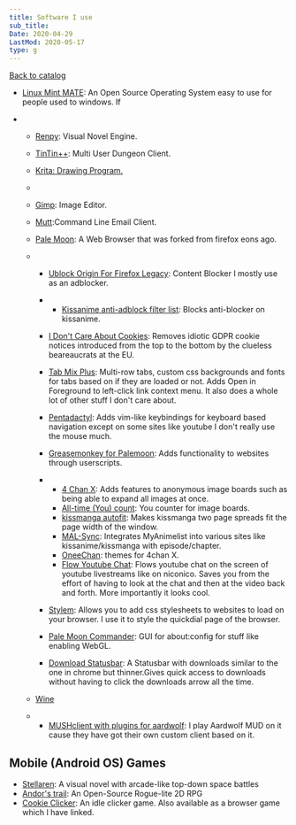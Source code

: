 ```yaml
---
title: Software I use
sub_title:
Date: 2020-04-29
LastMod: 2020-05-17
type: g
---
```


[Back to catalog](https://otaking.xyz/index.html)

- [Linux Mint MATE](https://linuxmint.com/): An Open Source Operating System easy to use for people used to windows. If

- - [Renpy](https://www.renpy.org/): Visual Novel Engine.

  - [TinTin++](https://tintin.mudhalla.net/): Multi User Dungeon Client.

  - [Krita: Drawing Program.](https://krita.org/en/)

  -

  - [Gimp](https://www.gimp.org/): Image Editor.

  - [Mutt](http://www.mutt.org/):Command Line Email Client.

  - [Pale Moon](https://www.palemoon.org/): A Web Browser that was forked from firefox eons ago.

  - - [Ublock Origin For Firefox Legacy](https://github.com/gorhill/uBlock-for-firefox-legacy): Content Blocker I mostly use as an adblocker.

    - - [Kissanime anti-adblock filter list](https://otaking.xyz/raw.githubusercontent.com/Yumie/kiss-filters/master/filters.txt): Blocks anti-blocker on kissanime.

    - [I Don't Care About Cookies](https://www.i-dont-care-about-cookies.eu/): Removes idiotic GDPR cookie notices introduced from the top to the bottom by the clueless beareaucrats at the EU.

    - [Tab Mix Plus](https://addons.palemoon.org/addon/tab-mix-plus/): Multi-row tabs, custom css backgrounds and fonts for tabs based on if they are loaded or not. Adds Open in Foreground to left-click link context menu. It also does a whole lot of other stuff I don't care about.

    - [Pentadactyl](https://addons.palemoon.org/addon/pentadactyl-community/): Adds vim-like keybindings for keyboard based navigation except on some sites like youtube I don't really use the mouse much.

    - [Greasemonkey for Palemoon](https://github.com/janekptacijarabaci/greasemonkey/releases/type/3.31.4Fork): Adds functionality to websites through userscripts.

    - - [4 Chan X](https://www.4chan-x.net/): Adds features to anonymous image boards such as being able to expand all images at once.
      - [All-time (You) count](https://github.com/KevinParnell/All-time-You-count): You counter for image boards.
      - [kissmanga autofit](https://otaking.xyz/autofit.html): Makes kissmanga two page spreads fit the page width of the window.
      - [MAL-Sync](https://greasyfork.org/en/scripts/372847-mal-sync): Integrates MyAnimelist into various sites like kissanime/kissmanga with episode/chapter.
      - [OneeChan](https://github.com/KevinParnell/OneeChan): themes for 4chan X.
      - [Flow Youtube Chat](https://greasyfork.org/en/scripts/377491-flow-youtube-chat): Flows youtube chat on the screen of youtube livestreams like on niconico. Saves you from the effort of having to look at the chat and then at the video back and forth. More importantly it looks cool.

    - [Stylem](https://addons.palemoon.org/addon/stylem/): Allows you to add css stylesheets to websites to load on your browser. I use it to style the quickdial page of the browser.

    - [Pale Moon Commander](https://addons.palemoon.org/addon/pm-commander/): GUI for about:config for stuff like enabling WebGL.

    - [Download Statusbar](https://addons.palemoon.org/addon/downloadstatusbar-pm/): A Statusbar with downloads similar to the one in chrome but thinner.Gives quick access to downloads without having to click the downloads arrow all the time.

  - [Wine](https://www.winehq.org/)

  - - [MUSHclient with plugins for aardwolf](http://www.aardwolf.com/play/downloadmc.htm): I play Aardwolf MUD on it cause they have got their own custom client based on it.

## Mobile (Android OS) Games

- [Stellaren](http://ninedux.com/stellaren/): A visual novel with arcade-like top-down space battles
- [Andor's trail](https://f-droid.org/en/packages/com.gpl.rpg.AndorsTrail/): An Open-Source Rogue-lite 2D RPG
- [Cookie Clicker](http://orteil.dashnet.org/cookieclicker/): An idle clicker game. Also available as a browser game which I have linked.
